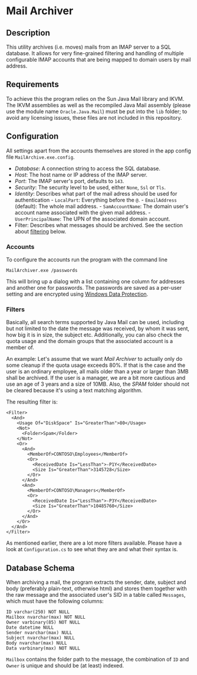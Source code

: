 Mail Archiver
=============


Description
-----------
This utility archives (i.e. moves) mails from an IMAP server to a SQL database.
It allows for very fine-grained filtering and handling of multiple configurable
IMAP accounts that are being mapped to domain users by mail address.


Requirements
------------
To achieve this the program relies on the Sun Java Mail library and IKVM. The
IKVM assemblies as well as the recompiled Java Mail assembly (please use the
module name `Oracle.Java.Mail`) must be put into the `lib` folder; to avoid any
licensing issues, these files are not included in this repository.


Configuration
-------------
All settings apart from the accounts themselves are stored in the app config
file `MailArchive.exe.config`.

- *Database*: A connection string to access the SQL database.
- *Host*: The host name or IP address of the IMAP server.
- *Port*: The IMAP server's port, defaults to `143`.
- *Security*: The security level to be used, either `None`, `Ssl` or `Tls`.
- *Identity*: Describes what part of the mail adress should be used for
              authentication
              - `LocalPart`: Everything before the `@`.
              - `EmailAddress` (default): The whole mail address.
              - `SamAccountName`: The domain user's account name associated with
                                  the given mail address.
              - `UserPrincipalName`: The UPN of the associated domain account.
- Filter: Describes what messages should be archived. See the section about
          [filtering](#Filters) below.

### Accounts
To configure the accounts run the program with the command line

    MailArchiver.exe /passwords

This will bring up a dialog with a list containing one column for addresses and
another one for passwords. The passwords are saved as a per-user setting and
are encrypted using [Windows Data Protection](http://msdn.microsoft.com/en-us/library/ms995355.aspx).

### Filters
Basically, all search terms supported by Java Mail can be used, including but
not limited to the date the message was received, by whom it was sent, how big
it is in size, the subject etc. Additionally, you can also check the quota
usage and the domain groups that the associated account is a member of.

An example: Let's assume that we want *Mail Archiver* to actually only do some
cleanup if the quota usage exceeds 80%. If that is the case and the user is an
ordinary employee, all mails older than a year or larger than 3MB shall be
archived. If the user is a manager, we are a bit more cautious and use an age
of 3 years and a size of 10MB. Also, the *SPAM* folder should not be cleared
because it's using a text matching algorithm.

The resulting filter is:

    <Filter>
      <And>
        <Usage Of="DiskSpace" Is="GreaterThan">80</Usage>
        <Not>
          <Folder>Spam</Folder>
        </Not>
        <Or>
          <And>
            <MemberOf>CONTOSO\Employees</MemberOf>
            <Or>
              <ReceivedDate Is="LessThan">-P1Y</ReceivedDate>
              <Size Is="GreaterThan">3145728</Size>
            </Or>
          </And>
          <And>
            <MemberOf>CONTOSO\Managers</MemberOf>
            <Or>
              <ReceivedDate Is="LessThan">-P3Y</ReceivedDate>
              <Size Is="GreaterThan">10485760</Size>
            </Or>
          </And>
        </Or>
      </And>
    </Filter>

As mentioned earlier, there are a lot more filters available. Please have a
look at `Configuration.cs` to see what they are and what their syntax is.


Database Schema
---------------
When archiving a mail, the program extracts the sender, date, subject and body
(preferably plain-text, otherwise html) and stores them together with the raw
message and the associated user's SID in a table called `Messages`, which must
have the following columns:

    ID varchar(250) NOT NULL
    Mailbox nvarchar(max) NOT NULL
    Owner varbinary(85) NOT NULL
    Date datetime NULL
    Sender nvarchar(max) NULL
    Subject nvarchar(max) NULL
    Body nvarchar(max) NULL
    Data varbinary(max) NOT NULL

`Mailbox` contains the folder path to the message, the combination of `ID` and
`Owner` is unique and should be (at least) indexed.

